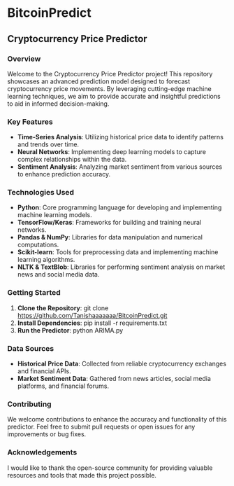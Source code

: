 # BitcoinPredict

## Cryptocurrency Price Predictor

### Overview
Welcome to the Cryptocurrency Price Predictor project! This repository showcases an advanced prediction model designed to forecast cryptocurrency price movements. By leveraging cutting-edge machine learning techniques, we aim to provide accurate and insightful predictions to aid in informed decision-making.

### Key Features
- **Time-Series Analysis**: Utilizing historical price data to identify patterns and trends over time.
- **Neural Networks**: Implementing deep learning models to capture complex relationships within the data.
- **Sentiment Analysis**: Analyzing market sentiment from various sources to enhance prediction accuracy.

### Technologies Used
- **Python**: Core programming language for developing and implementing machine learning models.
- **TensorFlow/Keras**: Frameworks for building and training neural networks.
- **Pandas & NumPy**: Libraries for data manipulation and numerical computations.
- **Scikit-learn**: Tools for preprocessing data and implementing machine learning algorithms.
- **NLTK & TextBlob**: Libraries for performing sentiment analysis on market news and social media data.

### Getting Started
1. **Clone the Repository**:
   git clone https://github.com/Tanishaaaaaaa/BitcoinPredict.git
2. **Install Dependencies**:
   pip install -r requirements.txt
3. **Run the Predictor**:
   python ARIMA.py

### Data Sources
- **Historical Price Data**: Collected from reliable cryptocurrency exchanges and financial APIs.
- **Market Sentiment Data**: Gathered from news articles, social media platforms, and financial forums.

### Contributing
We welcome contributions to enhance the accuracy and functionality of this predictor. Feel free to submit pull requests or open issues for any improvements or bug fixes.


### Acknowledgements
I would like to thank the open-source community for providing valuable resources and tools that made this project possible.
